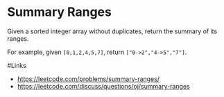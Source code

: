 # Summary Ranges
Given a sorted integer array without duplicates, return the summary of its ranges.

For example, given `[0,1,2,4,5,7]`, return `["0->2","4->5","7"]`.

#Links
- https://leetcode.com/problems/summary-ranges/
- https://leetcode.com/discuss/questions/oj/summary-ranges